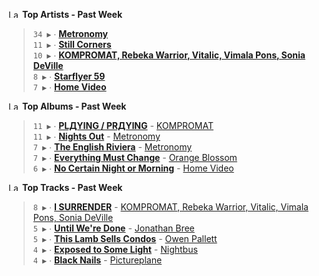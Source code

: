 <!--START_LASTFM_ARTISTS:{"period": "7day", "rows": 5}-->
<a href="https://last.fm" target="_blank"><img src="https://user-images.githubusercontent.com/17434202/215290617-e793598d-d7c9-428f-9975-156db1ba89cc.svg" alt="Last.fm Logo" width="18" height="13"/></a> **Top Artists - Past Week**

> `34 ▶️` ∙ **[Metronomy](https://www.last.fm/music/Metronomy)**<br/>
> `11 ▶️` ∙ **[Still Corners](https://www.last.fm/music/Still+Corners)**<br/>
> `10 ▶️` ∙ **[KOMPROMAT, Rebeka Warrior, Vitalic, Vimala Pons, Sonia DeVille](https://www.last.fm/music/KOMPROMAT,+Rebeka+Warrior,+Vitalic,+Vimala+Pons,+Sonia+DeVille)**<br/>
> `8 ▶️` ∙ **[Starflyer 59](https://www.last.fm/music/Starflyer+59)**<br/>
> `7 ▶️` ∙ **[Home Video](https://www.last.fm/music/Home+Video)**<br/>
<!--END_LASTFM_ARTISTS-->

<!--START_LASTFM_ALBUMS:{"period": "7day", "rows": 5}-->
<a href="https://last.fm" target="_blank"><img src="https://user-images.githubusercontent.com/17434202/215290617-e793598d-d7c9-428f-9975-156db1ba89cc.svg" alt="Last.fm Logo" width="18" height="13"/></a> **Top Albums - Past Week**

> `11 ▶️` ∙ **[PLДYING / PRДYING](https://www.last.fm/music/KOMPROMAT/PL%D0%94YING+%2F+PR%D0%94YING)** - [KOMPROMAT](https://www.last.fm/music/KOMPROMAT)<br/>
> `11 ▶️` ∙ **[Nights Out](https://www.last.fm/music/Metronomy/Nights+Out)** - [Metronomy](https://www.last.fm/music/Metronomy)<br/>
> `7 ▶️` ∙ **[The English Riviera](https://www.last.fm/music/Metronomy/The+English+Riviera)** - [Metronomy](https://www.last.fm/music/Metronomy)<br/>
> `7 ▶️` ∙ **[Everything Must Change](https://www.last.fm/music/Orange+Blossom/Everything+Must+Change)** - [Orange Blossom](https://www.last.fm/music/Orange+Blossom)<br/>
> `6 ▶️` ∙ **[No Certain Night or Morning](https://www.last.fm/music/Home+Video/No+Certain+Night+or+Morning)** - [Home Video](https://www.last.fm/music/Home+Video)<br/>
<!--END_LASTFM_ALBUMS-->

<!--START_LASTFM_TRACKS:{"period": "7day", "rows": 5}-->
<a href="https://last.fm" target="_blank"><img src="https://user-images.githubusercontent.com/17434202/215290617-e793598d-d7c9-428f-9975-156db1ba89cc.svg" alt="Last.fm Logo" width="18" height="13"/></a> **Top Tracks - Past Week**

> `8 ▶️` ∙ **[I SURRENDER](https://www.last.fm/music/KOMPROMAT,+Rebeka+Warrior,+Vitalic,+Vimala+Pons,+Sonia+DeVille/_/I+SURRENDER)** - [KOMPROMAT, Rebeka Warrior, Vitalic, Vimala Pons, Sonia DeVille](https://www.last.fm/music/KOMPROMAT,+Rebeka+Warrior,+Vitalic,+Vimala+Pons,+Sonia+DeVille)<br/>
> `5 ▶️` ∙ **[Until We're Done](https://www.last.fm/music/Jonathan+Bree/_/Until+We%27re+Done)** - [Jonathan Bree](https://www.last.fm/music/Jonathan+Bree)<br/>
> `5 ▶️` ∙ **[This Lamb Sells Condos](https://www.last.fm/music/Owen+Pallett/_/This+Lamb+Sells+Condos)** - [Owen Pallett](https://www.last.fm/music/Owen+Pallett)<br/>
> `4 ▶️` ∙ **[Exposed to Some Light](https://www.last.fm/music/Nightbus/_/Exposed+to+Some+Light)** - [Nightbus](https://www.last.fm/music/Nightbus)<br/>
> `4 ▶️` ∙ **[Black Nails](https://www.last.fm/music/Pictureplane/_/Black+Nails)** - [Pictureplane](https://www.last.fm/music/Pictureplane)<br/>
<!--END_LASTFM_TRACKS-->